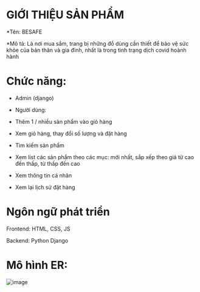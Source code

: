  # GIỚI THIỆU SẢN PHẨM


*Tên: BESAFE


*Mô tả: Là nơi mua sắm, trang bị những đồ dùng cần thiết để bảo vệ sức khỏe của bản thân và gia đình, nhất là trong tình trạng dịch covid hoành hành

# Chức năng:
+ Admin (django)

+ Người dùng: 
+ Thêm 1 / nhiều sản phẩm vào giỏ hàng
+ Xem giỏ hàng, thay đổi số lượng và đặt hàng
+ Tìm kiếm sản phẩm
+ Xem list các sản phẩm theo các mục: mới nhất, sắp xếp theo giá từ cao đến thấp, từ thấp đến cao
+ Xem thông tin cá nhân
+ Xem lại lịch sử đặt hàng

# Ngôn ngữ phát triển
Frontend: HTML, CSS, JS

Backend: Python Django

# Mô hình ER:

![image](https://user-images.githubusercontent.com/71579658/116973352-965c0280-ace6-11eb-9c8c-ba6552925ccb.png)


